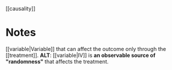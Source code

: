 [[causality]]


# Notes
[[variable|Variable]] that can affect the outcome only through the [[treatment]].
**ALT**: [[variable|IV]] is **an observable source of "randomness"** that affects the treatment.